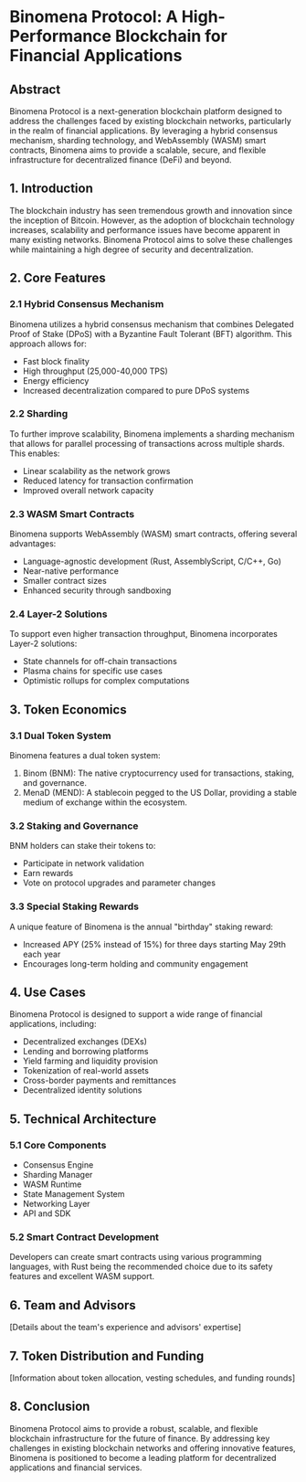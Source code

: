 # Binomena Protocol: A High-Performance Blockchain for Financial Applications

## Abstract

Binomena Protocol is a next-generation blockchain platform designed to address the challenges faced by existing blockchain networks, particularly in the realm of financial applications. By leveraging a hybrid consensus mechanism, sharding technology, and WebAssembly (WASM) smart contracts, Binomena aims to provide a scalable, secure, and flexible infrastructure for decentralized finance (DeFi) and beyond.

## 1. Introduction

The blockchain industry has seen tremendous growth and innovation since the inception of Bitcoin. However, as the adoption of blockchain technology increases, scalability and performance issues have become apparent in many existing networks. Binomena Protocol aims to solve these challenges while maintaining a high degree of security and decentralization.

## 2. Core Features

### 2.1 Hybrid Consensus Mechanism

Binomena utilizes a hybrid consensus mechanism that combines Delegated Proof of Stake (DPoS) with a Byzantine Fault Tolerant (BFT) algorithm. This approach allows for:

- Fast block finality
- High throughput (25,000-40,000 TPS)
- Energy efficiency
- Increased decentralization compared to pure DPoS systems

### 2.2 Sharding

To further improve scalability, Binomena implements a sharding mechanism that allows for parallel processing of transactions across multiple shards. This enables:

- Linear scalability as the network grows
- Reduced latency for transaction confirmation
- Improved overall network capacity

### 2.3 WASM Smart Contracts

Binomena supports WebAssembly (WASM) smart contracts, offering several advantages:

- Language-agnostic development (Rust, AssemblyScript, C/C++, Go)
- Near-native performance
- Smaller contract sizes
- Enhanced security through sandboxing

### 2.4 Layer-2 Solutions

To support even higher transaction throughput, Binomena incorporates Layer-2 solutions:

- State channels for off-chain transactions
- Plasma chains for specific use cases
- Optimistic rollups for complex computations

## 3. Token Economics

### 3.1 Dual Token System

Binomena features a dual token system:

1. Binom (BNM): The native cryptocurrency used for transactions, staking, and governance.
2. MenaD (MEND): A stablecoin pegged to the US Dollar, providing a stable medium of exchange within the ecosystem.

### 3.2 Staking and Governance

BNM holders can stake their tokens to:

- Participate in network validation
- Earn rewards
- Vote on protocol upgrades and parameter changes

### 3.3 Special Staking Rewards

A unique feature of Binomena is the annual "birthday" staking reward:

- Increased APY (25% instead of 15%) for three days starting May 29th each year
- Encourages long-term holding and community engagement

## 4. Use Cases

Binomena Protocol is designed to support a wide range of financial applications, including:

- Decentralized exchanges (DEXs)
- Lending and borrowing platforms
- Yield farming and liquidity provision
- Tokenization of real-world assets
- Cross-border payments and remittances
- Decentralized identity solutions

## 5. Technical Architecture

### 5.1 Core Components

- Consensus Engine
- Sharding Manager
- WASM Runtime
- State Management System
- Networking Layer
- API and SDK

### 5.2 Smart Contract Development

Developers can create smart contracts using various programming languages, with Rust being the recommended choice due to its safety features and excellent WASM support.



## 6. Team and Advisors

[Details about the team's experience and advisors' expertise]

## 7. Token Distribution and Funding

[Information about token allocation, vesting schedules, and funding rounds]

## 8. Conclusion

Binomena Protocol aims to provide a robust, scalable, and flexible blockchain infrastructure for the future of finance. By addressing key challenges in existing blockchain networks and offering innovative features, Binomena is positioned to become a leading platform for decentralized applications and financial services.

